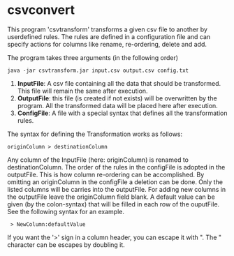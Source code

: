 # csvconvert

This program 'csvtransform' transforms a given csv file to another by userdefined rules. The rules are defined in a configuration file and can specify actions for columns like rename, re-ordering, delete and add.

The program takes three arguments (in the following order)

```
java -jar csvtransform.jar input.csv output.csv config.txt
```

1. **InputFile**: A csv file containing all the data that should be transformed. This file will remain the same after execution.
2. **OutputFile**: this file (is created if not exists) will be overwritten by the program. All the transformed data will be placed here after execution.
3. **ConfigFile**: A file with a special syntax that defines all the transformation rules.

The syntax for defining the Transformation works as follows:

```
originColumn > destinationColumn
```

Any column of the InputFile (here: originColumn) is renamed to destinationColumn.
The order of the rules in the configFile is adopted in the outputFile. This is how column re-ordering can be accomplished.
By omitting an originColumn in the configFile a deletion can be done. Only the listed columns will be carries into the outputFile.
For adding new columns in the outputFile leave the originColumn field blank. A default value can be given (by the colon-syntax) that will be filled in each row of the ouputFile. See the following syntax for an example.

```
 > NewColumn:defaultValue
```

If you want the '>' sign in a column header, you can escape it with ". The " character can be escapes by doubling it.
